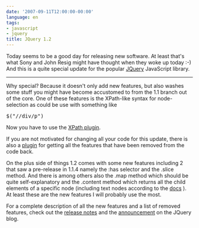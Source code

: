 ```yaml
---
date: '2007-09-11T12:00:00-00:00'
language: en
tags:
- javascript
- jquery
title: JQuery 1.2
---
```



<img src="/media/2007/jquery.png" alt="" class="left" />Today seems to be a good day for releasing new software. At least that's what Sony and John Resig might have thought when they woke up today :-) And this is a quite special update for the popular [JQuery](http://jquery.com) JavaScript library.

-------------------------------

Why special? Because it doesn't only add new features, but also washes some stuff you might have become accustomed to from the 1.1 branch out of the core. One of these features is the XPath-like syntax for node-selection as could be use with something like

<pre class="code">$("//div/p")</pre>

Now you have to use the [XPath plugin](http://docs.jquery.com/Release:jQuery_1.2#XPath_Compatibility_Plugin).

If you are not motivated for changing all your code for this update, there is also a [plugin](http://docs.jquery.com/Release:jQuery_1.2#jQuery_1.1_Compatibility_Plugin) for getting all the features that have been removed from the code back.

On the plus side of things 1.2 comes with some new features including 2 that saw a pre-release in 1.1.4 namely the :has selector and the .slice method. And there is among others also the .map method which should be quite self-explanatory and the .content method which returns all the child elements of a specific node (including text nodes according to the [docs](http://docs.jquery.com/Release:jQuery_1.2/Traversing#.contents.28.29) ). At least these are the new features I will probably use the most.

For a complete description of all the new features and a list of removed features, check out the [release notes](http://docs.jquery.com/Release:jQuery_1.2) and the [announcement](http://jquery.com/blog/2007/09/10/jquery-12-jqueryextendawesome/) on the JQuery blog.
